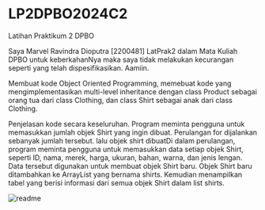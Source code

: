 # LP2DPBO2024C2
Latihan Praktikum 2 DPBO

Saya Marvel Ravindra Dioputra [2200481] LatPrak2 dalam Mata Kuliah DPBO untuk keberkahanNya maka saya tidak melakukan kecurangan seperti yang telah dispesifikasikan. Aamiin.

Membuat kode Object Oriented Programming, memebuat kode yang mengimplementasikan multi-level inheritance dengan class Product sebagai orang tua dari class Clothing, dan class Shirt sebagai anak dari class Clothing.

Penjelasan kode secara keseluruhan. Program meminta pengguna untuk memasukkan jumlah objek Shirt yang ingin dibuat. Perulangan for dijalankan sebanyak jumlah tersebut.
lalu objek shirt dibuatDi dalam perulangan, program meminta pengguna untuk memasukkan data setiap objek Shirt, seperti ID, nama, merek, harga, ukuran, bahan, warna, dan jenis lengan. Data tersebut digunakan untuk membuat objek Shirt baru. Objek Shirt baru ditambahkan ke ArrayList yang bernama shirts. Kemudian menampilkan tabel yang berisi informasi dari semua objek Shirt dalam list shirts.

![readme](https://github.com/rdmrvl/LP2DPBO2024C2/assets/64513644/4a4e5f9b-f789-438a-bbe3-b11b3ff96e10)

